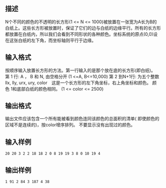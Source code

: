 ## 描述

N个不同的颜色的不透明的长方形(1 <= N <= 1000)被放置在一张宽为A长为B的白纸上。这些长方形被放置时，保证了它们的边与白纸的边缘平行。所有的长方形都放置在白纸内，所以我们会看到不同形状的各种颜色。坐标系统的原点(0,0)设在这张白纸的左下角，而坐标轴则平行于边缘。

## 输入格式

按顺序输入放置长方形的方法。第一行输入的是那个放在底的长方形(即白纸)。 第 1 行: A ， B 和 N, 由空格分开 (1 <=A, B<=10,000) 第 2 到N+1行: 为五个整数　llx, lly, urx, ury, color　这是一个长方形的左下角坐标，右上角坐标和颜色。 颜色 1和底部白纸的颜色相同。 (1 <= color <= 2500) 

## 输出格式

输出文件应该包含一个所有能被看到颜色连同该颜色的总面积的清单( 即使颜色的区域不是连续的)，按color增序排列。 不要显示没有出现过的颜色。 

## 输入样例

```plaintext
20 20 3 2 2 18 18 2 0 8 19 19 3 8 0 10 19 4 
```

## 输出样例

```plaintext
1 91 2 84 3 187 4 38 
```



 



 

